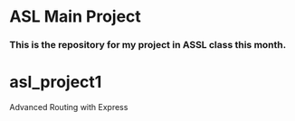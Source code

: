 # ASL Main Project

### This is the repository for my project in ASSL class this month.

# asl_project1
Advanced Routing with Express

